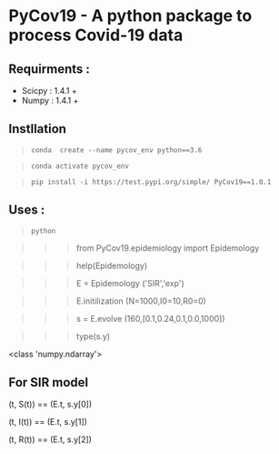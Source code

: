 # PyCov19 - A python package to process Covid-19 data

## Requirments :
-  Scicpy : 1.4.1 + 
-  Numpy : 1.4.1 +


## Instllation 

 > `conda  create --name pycov_env python==3.6`

 > `conda activate pycov_env` 

 > `pip install -i https://test.pypi.org/simple/ PyCov19==1.0.1`


## Uses :
 > `python`

 >>> from  PyCov19.epidemiology import Epidemology

 >>> help(Epidemology)

 >>> E = Epidemology ('SIR','exp')

 >>> E.initilization (N=1000,I0=10,R0=0)

 >>> s = E.evolve (160,[0.1,0.24,0.1,0.0,1000])

 >>> type(s.y)

 <class 'numpy.ndarray'>

## For SIR model  

  (t, S(t)) ==  (E.t, s.y[0])

  (t, I(t)) ==  (E.t, s.y[1])

  (t, R(t)) ==  (E.t, s.y[2])

  



